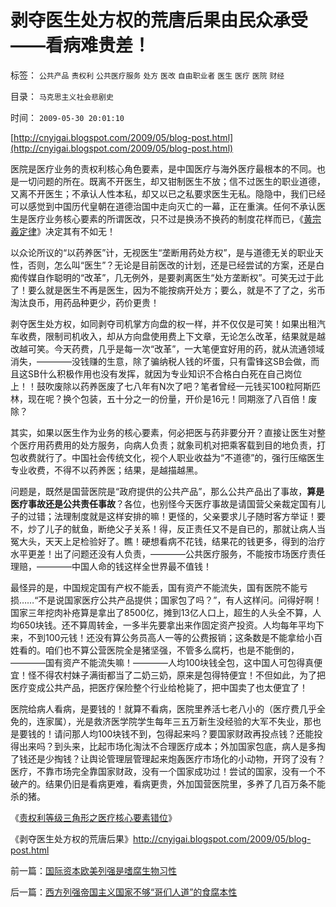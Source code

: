 # 剥夺医生处方权的荒唐后果由民众承受——看病难贵差！

标签： `公共产品` `责权利` `公共医疗服务` `处方` `医改` `自由职业者` `医生` `医疗` `医院` `财经` 

目录： `马克思主义社会悲剧史`

时间： `2009-05-30 20:01:10`

[http://cnyigai.blogspot.com/2009/05/blog-post.html](http://cnyigai.blogspot.com/2009/05/blog-post.html)

医院是医疗业务的责权利核心角色要素，是中国医疗与海外医疗最根本的不同。也是一切问题的所在。既离不开医生，却又钳制医生不放；信不过医生的职业道德，又离不开医生；不承认人性本私，却又以已之私要求医生无私。隐隐中，我们已经可以感觉到中国历代皇朝在道德治国中走向灭亡的一幕，正在重演。任何不承认医生是医疗业务核心要素的所谓医改，只不过是换汤不换药的制度花样而已，《[黄宗羲定律](../../../2009/2/9/人权经济学之“黄宗羲定律”.md)》决定其有不如无！

以众论所议的“以药养医”计，无视医生“垄断用药处方权”，是与道德无关的职业天性，否则，怎么叫“医生”？无论是目前医改的计划，还是已经尝试的方案，还是白痴传媒自作聪明的“改革”，几无例外，是要剥离医生“处方垄断权”。可笑无过于此了！要么就是医生不再是医生，因为不能按病开处方；要么，就是不了了之，劣币淘汰良币，用药品种更少，药价更贵！

剥夺医生处方权，如同剥夺司机掌方向盘的权一样，并不仅仅是可笑！如果出租汽车收费，限制司机收入，却从方向盘使用费上下文章，无论怎么改革，结果就是越改越可笑。今天药费，几乎是每一次“改革”，一大笔便宜好用的药，就从流通领域消失，————没钱赚的生意，除了骗纳税人钱的坏蛋，只有雷锋这SB会做，而且这SB什么积极作用也没有发挥，就因为专业知识不合格白白死在自己岗位上！！鼓吹废除以药养医废了七八年有N次了吧？笔者曾经一元钱买100粒阿斯匹林，现在呢？换个包装，五十分之一的份量，开价是16元！同期涨了八百倍！废除？

其实，如果以医生作为业务的核心要素，何必把医与药非要分开？直接让医生对整个医疗用药费用的处方服务，向病人负责；就象司机对把乘客载到目的地负责，打包收费就行了。中国社会传统文化，视个人职业收益为“不道德”的，强行压缩医生专业收费，不得不以药养医；结果，是越描越黑。

问题是，既然是国营医院是“政府提供的公共产品”，那么公共产品出了事故，**算是医疗事故还是公共责任事故**？各位，也别怪今天医疗事故是请国营父亲裁定国有儿子的过错；法理制度就是这样安排的嘛！更怪的，父亲要求儿子随时客方举证！要不，炒了儿子的鱿鱼，断绝父子关系！得，反正责任又不是自已的，那就让病人当冤大头，天天上足检验好了。瞧！硬想看病不花钱，结果花的钱更多，得到的治疗水平更差！出了问题还没有人负责，————公共医疗服务，不能按市场医疗责任理赔，————中国人命的钱这样全世界最不值钱！

最怪异的是，中国规定国有产权不能丢，国有资产不能流失，国有医院不能亏损……“不是说国家医疗公共产品提供；国家包了吗？”，有人这样问。问得好啊！国家三年挖肉补疮算是拿出了8500亿，摊到13亿人口上，超生的人头全不算，人均650块钱。还不算周转金，一多半先要拿出来作固定资产投资。人均每年平均下来，不到100元钱！还没有算公务员高人一等的公费报销；这条数是不能拿给小百姓看的。咱们也不算公营医院全是猪坚强，不管多么腐朽，也是不能倒的，————国有资产不能流失嘛！————人均100块钱全包，这中国人可包得真便宜！怪不得农村妹子满街都当了二奶三奶，原来是包得特便宜！不但如此，为了把医疗变成公共产品，把医疗保险整个行业给枪毙了，把中国卖了也太便宜了！

医院给病人看病，是要钱的！就算不看病，医院里养活七老八小的（医疗费几乎全免的，连家属），光是救济医学院学生每年三五万新生没经验的大军不失业，那也是要钱的！请问那人均100块钱不到，包得起来吗？要国家财政再投点钱？还能投得出来吗？到头来，比起市场化淘汰不合理医疗成本；外加国家包底，病人是多掏了钱还是少掏钱？让舆论管理层管理起来炮轰医疗市场化的小动物，开窍了没有？医疗，不靠市场完全靠国家财政，没有一个国家成功过！尝试的国家，没有一个不破产的。结果仍旧是看病更难，看病更贵，外加国营医院里，多养了几百万条不能杀的猪。

《[责权利等级三角形之医疗核心要素错位](../../../2009/5/26/责权利等边三角形之医疗核心要素错位.md)》

《剥夺医生处方权的荒唐后果》http://cnyigai.blogspot.com/2009/05/blog-post.html



前一篇：[国际资本欧美列强是嗜腐生物习性](../../../2009/5/30/国际资本欧美列强是嗜腐生物习性.md)

后一篇：[西方列强帝国主义国家不够“哥们人道”的食腐本性](../../../2009/5/31/西方列强帝国主义国家不够“哥们人道”的食腐本性.md)